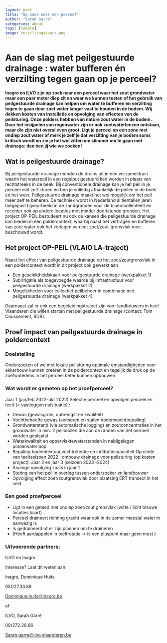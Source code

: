 ```yaml
---
layout: post
title: "Op zoek naar een perceel"
author: "Sarah Garré"
categories: about
tags: [sample]
image: verziltingskaart.png
---
```


# Aan de slag met peilgestuurde drainage :  water bufferen én verzilting tegen gaan op je perceel?

**Inagro en ILVO zijn op zoek naar een perceel waar het zout grondwater maar een paar meter diep zit en waar we kunnen testen of het gebruik van peilgestuurde drainage kan helpen om water te bufferen en verzilting tegen te gaan door zoet water langer vast te houden in de bodem. Wij dekken kosten van installatie en opvolging van effecten van de peilsturing. Onze polders hebben van nature zout water in de bodem. Door het insijpelen van regenwater zijn er ook zoetwaterlenzen ontstaan, maar die zijn niet overal even groot. Ligt je perceel op een zone met ondiep zout water of merk je zelf je dat verzilting van je bodem soms kritisch wordt en zie je het wel zitten om slimmer om te gaan met drainage: dan ben jij wie we zoeken!**

## Wat is peilgestuurde drainage?
Bij peilgestuurde drainage monden de drains uit in een verzameldrain waarin het waterpeil in een regelput gestuurd kan worden in plaats van rechtstreeks in de beek. Bij conventionele drainage kan je het peil in je perceel niet zelf sturen en ben je volledig afhankelijk de peilen in de beek en het weer. Peilgestuurde drainage maakt het wel mogelijk om het peil meer zelf te beheren. De techniek wordt in Nederland al tientallen jaren toegepast bijvoorbeeld in de zandgronden voor de bloembollenteelt en recenter ook op andere locaties met minder doorlatende gronden. 
Het project OP-PEIL bestudeert nu ook de kansen die peilgestuurde drainage kan bieden in een poldercontext, waarbij naast het vertragen en bufferen van zoet water ook het verlagen van het zoet/zout-grensvlak mee beschouwd wordt.

## Het project OP-PEIL (VLAIO LA-traject)
Naast het effect van peilgestuurde drainage op het zoet/zoutgrensvlak in een poldercontext wordt in dit project ook gewerkt aan
*	Een geschiktheidskaart voor peilgestuurde drainage (werkpakket 1)
*	Subirrigatie als toegevoegde waarde bij infrastructuur voor peilgestuurde drainage (werkpakket 2)
*	Mogelijkheden voor collectief peilbeheer in combinatie met peilgestuurde drainage (werkpakket 4)

Daarnaast zal er ook een begeleidingstraject zijn voor landbouwers in heel Vlaanderen die willen starten met peilgestuurde drainage (contact: Tom Coussement, BDB). 

## Proef impact van peilgestuurde drainage in poldercontext
### Doelstelling
Onderzoeken of we met lokale peilsturing optimale omstandigheden voor akkerbouw kunnen creëren in de poldercontext en tegelijk de druk op de zoetwaterlens in het perceel beter kunnen opbouwen. 
### Wat wordt er gemeten op het proefperceel?
Jaar 1 (jan/feb 2022-okt 2022)
Selectie perceel en opvolgen perceel en teelt (= vastleggen nulsituatie) :
*	Gewas (gewasgroei, opbrengst en kwaliteit)
*	Vochtbehoefte gewas (sensoren en stalen bodemvochtbepaling)
*	Grondwaterstand (via automatische logging) en zoutconcentraties in het grondwater in min. 2 peilbuizen die aan de randen van het perceel worden geplaatst
*	Waterkwaliteit en oppervlaktewaterstanden in nabijgelegen polderwaterloop
*	Bepaling bodemtextuur,vochtretentie en infiltratiecapaciteit
Op einde van teeltseizoen 2022 : ombouw drainage voor peilsturing (op kosten project).
Jaar 2 en jaar 3 (seizoen 2023 -2024)
*	Analoge opvolging zoals in jaar 1
*	Sturing van het peil in overleg tussen onderzoeker en landbouwer
*	Opvolging effect zoet/zoutgrensvlak door plaatsing ERT transect in het veld 
### Een goed proefperceel
*	Ligt in een gebied met ondiep zoet/zout grensvlak (witte / licht blauwe locaties kaart)
*	Perceel draineert richting gracht waar ook in de zomer meestal water in aanwezig is
*	Is gedraineerd of er zijn plannen om te draineren 
*	(Heeft aardappelen in teeltrotatie ->  is een pluspunt maar geen must )
  
### Uitvoerende partners: 
ILVO en Inagro

Interesse? Laat dit weten aan:

Inagro, Dominique Huits

051/27.33.88

Dominique.huits@inagro.be

of

ILVO, Sarah Garré

09/272.28.66

Sarah.garre@ilvo.vlaanderen.be 

